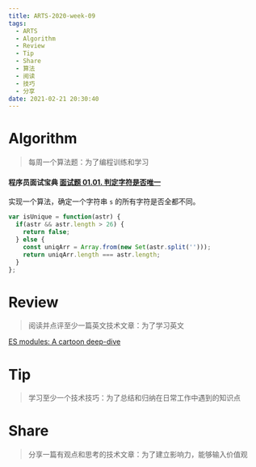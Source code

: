 ```yaml
---
title: ARTS-2020-week-09
tags:
  - ARTS
  - Algorithm
  - Review
  - Tip
  - Share
  - 算法
  - 阅读
  - 技巧
  - 分享
date: 2021-02-21 20:30:40
---
```


# Algorithm

> 每周一个算法题：为了编程训练和学习

#### 程序员面试宝典 [面试题 01.01. 判定字符是否唯一](https://leetcode-cn.com/problems/is-unique-lcci/)

实现一个算法，确定一个字符串 `s` 的所有字符是否全都不同。

```js
var isUnique = function(astr) {
  if(astr && astr.length > 26) {
    return false;
  } else {
    const uniqArr = Array.from(new Set(astr.split('')));
    return uniqArr.length === astr.length;
  }
};
```



# Review

> 阅读并点评至少一篇英文技术文章：为了学习英文

[ES modules: A cartoon deep-dive](https://hacks.mozilla.org/2018/03/es-modules-a-cartoon-deep-dive/)


# Tip

> 学习至少一个技术技巧：为了总结和归纳在日常工作中遇到的知识点

# Share

> 分享一篇有观点和思考的技术文章：为了建立影响力，能够输入价值观
